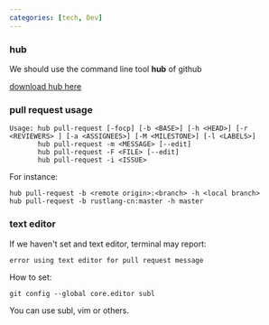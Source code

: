```yaml
---
categories: [tech, Dev]
---
```


### hub

We should use the command line tool **hub** of github

[download hub here](https://github.com/github/hub/releases)

### pull request usage

```
Usage: hub pull-request [-focp] [-b <BASE>] [-h <HEAD>] [-r <REVIEWERS> ] [-a <ASSIGNEES>] [-M <MILESTONE>] [-l <LABELS>]
       hub pull-request -m <MESSAGE> [--edit]
       hub pull-request -F <FILE> [--edit]
       hub pull-request -i <ISSUE>
```
For instance:
```
hub pull-request -b <remote origin>:<branch> -h <local branch>
hub pull-request -b rustlang-cn:master -h master
```

### text editor

If we haven't set and text editor, terminal may report:
```
error using text editor for pull request message
```
How to set:
```shell
git config --global core.editor subl
```
You can use subl, vim or others.
